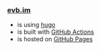### [evb.im](https://evb.im/)

- is using [hugo](https://gohugo.io/)
- is built with [GitHub Actions](https://github.com/features/actions)
- is hosted on [GitHub Pages](https://pages.github.com/)

